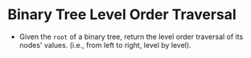 # Binary Tree Level Order Traversal

- Given the `root` of a binary tree, return the level order traversal of its nodes' values. (i.e., from left to right, level by level).
